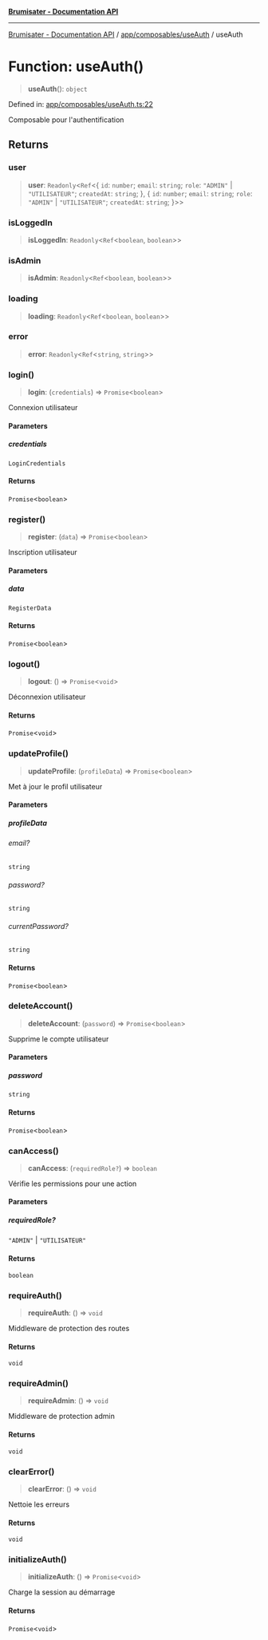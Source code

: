 [**Brumisater - Documentation API**](../../../../README.md)

***

[Brumisater - Documentation API](../../../../README.md) / [app/composables/useAuth](../README.md) / useAuth

# Function: useAuth()

> **useAuth**(): `object`

Defined in: [app/composables/useAuth.ts:22](https://github.com/your-repo/brumisater-nuxt4/blob/main/app/composables/useAuth.ts#L22)

Composable pour l'authentification

## Returns

### user

> **user**: `Readonly`\<`Ref`\<\{ `id`: `number`; `email`: `string`; `role`: `"ADMIN"` \| `"UTILISATEUR"`; `createdAt`: `string`; \}, \{ `id`: `number`; `email`: `string`; `role`: `"ADMIN"` \| `"UTILISATEUR"`; `createdAt`: `string`; \}\>\>

### isLoggedIn

> **isLoggedIn**: `Readonly`\<`Ref`\<`boolean`, `boolean`\>\>

### isAdmin

> **isAdmin**: `Readonly`\<`Ref`\<`boolean`, `boolean`\>\>

### loading

> **loading**: `Readonly`\<`Ref`\<`boolean`, `boolean`\>\>

### error

> **error**: `Readonly`\<`Ref`\<`string`, `string`\>\>

### login()

> **login**: (`credentials`) => `Promise`\<`boolean`\>

Connexion utilisateur

#### Parameters

##### credentials

`LoginCredentials`

#### Returns

`Promise`\<`boolean`\>

### register()

> **register**: (`data`) => `Promise`\<`boolean`\>

Inscription utilisateur

#### Parameters

##### data

`RegisterData`

#### Returns

`Promise`\<`boolean`\>

### logout()

> **logout**: () => `Promise`\<`void`\>

Déconnexion utilisateur

#### Returns

`Promise`\<`void`\>

### updateProfile()

> **updateProfile**: (`profileData`) => `Promise`\<`boolean`\>

Met à jour le profil utilisateur

#### Parameters

##### profileData

###### email?

`string`

###### password?

`string`

###### currentPassword?

`string`

#### Returns

`Promise`\<`boolean`\>

### deleteAccount()

> **deleteAccount**: (`password`) => `Promise`\<`boolean`\>

Supprime le compte utilisateur

#### Parameters

##### password

`string`

#### Returns

`Promise`\<`boolean`\>

### canAccess()

> **canAccess**: (`requiredRole?`) => `boolean`

Vérifie les permissions pour une action

#### Parameters

##### requiredRole?

`"ADMIN"` | `"UTILISATEUR"`

#### Returns

`boolean`

### requireAuth()

> **requireAuth**: () => `void`

Middleware de protection des routes

#### Returns

`void`

### requireAdmin()

> **requireAdmin**: () => `void`

Middleware de protection admin

#### Returns

`void`

### clearError()

> **clearError**: () => `void`

Nettoie les erreurs

#### Returns

`void`

### initializeAuth()

> **initializeAuth**: () => `Promise`\<`void`\>

Charge la session au démarrage

#### Returns

`Promise`\<`void`\>
